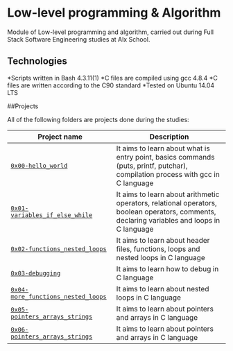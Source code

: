 # Low-level programming & Algorithm

Module of Low-level programming and algorithm, carried out during Full Stack Software Engineering studies at Alx School.

## Technologies

*Scripts written in Bash 4.3.11(1)
*C files are compiled using gcc 4.8.4
*C files are written according to the C90 standard
*Tested on Ubuntu 14.04 LTS

##Projects

All of the following folders are projects done during the studies:

Project name | Description 
 --- | ---
 [`0x00-hello_world`](https://github.com/Bolexzy/alx-low_level_programming/tree/main/0x00-hello_world) | It aims to learn about what is entry point, basics commands (puts, printf, putchar), compilation process with gcc in C language
[`0x01-variables_if_else_while`](https://github.com/Bolexzy/alx-low_level_programming/tree/main/0x01-variables_if_else_while) | It aims to learn about arithmetic operators, relational operators, boolean operators, comments, declaring variables and loops in C language
[`0x02-functions_nested_loops`](https://github.com/Bolexzy/alx-low_level_programming/tree/main/0x02-functions_nested_loops) | It aims to learn about header files, functions, loops and nested loops in C language
[`0x03-debugging`](https://github.com/Bolexzy/alx-low_level_programming/tree/main/0x03-debugging) | It aims to learn how to debug in C language
[`0x04-more_functions_nested_loops`](https://github.com/Bolexzy/alx-low_level_programming/tree/main/0x04-more_functions_nested_loops) | It aims to learn about nested loops in C language
[`0x05-pointers_arrays_strings`](https://github.com/Bolexzy/alx-low_level_programming/tree/main/0x05-pointers_arrays_strings) | It aims to learn about pointers and arrays in C language
[`0x06-pointers_arrays_strings`](https://github.com/Bolexzy/alx-low_level_programming/tree/main/0x06-pointers_arrays_strings) | It aims to learn about pointers and arrays in C language

